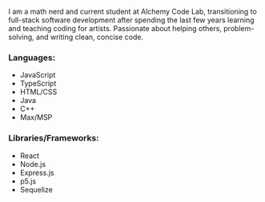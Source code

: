 I am a math nerd and current student at Alchemy Code Lab, transitioning to full-stack software development after spending the last few years learning and teaching coding for artists. Passionate about helping others, problem-solving, and writing clean, concise code.

### Languages:
- JavaScript
- TypeScript
- HTML/CSS
- Java
- C++
- Max/MSP

### Libraries/Frameworks:
- React
- Node.js
- Express.js
- p5.js
- Sequelize
